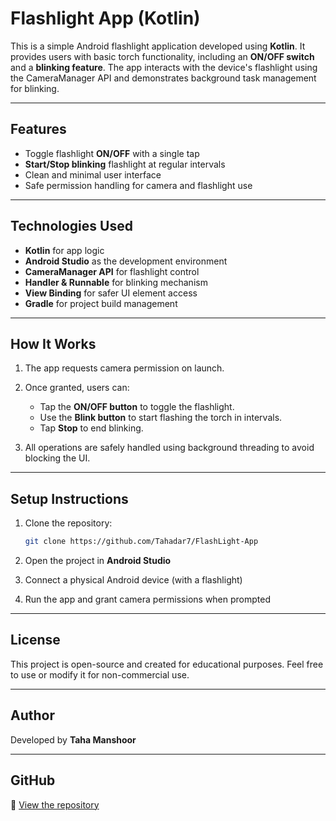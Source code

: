 # Flashlight App (Kotlin)

This is a simple Android flashlight application developed using **Kotlin**. It provides users with basic torch functionality, including an **ON/OFF switch** and a **blinking feature**. The app interacts with the device's flashlight using the CameraManager API and demonstrates background task management for blinking.

---

## Features

* Toggle flashlight **ON/OFF** with a single tap
* **Start/Stop blinking** flashlight at regular intervals
* Clean and minimal user interface
* Safe permission handling for camera and flashlight use

---

## Technologies Used

* **Kotlin** for app logic
* **Android Studio** as the development environment
* **CameraManager API** for flashlight control
* **Handler & Runnable** for blinking mechanism
* **View Binding** for safer UI element access
* **Gradle** for project build management

---

## How It Works

1. The app requests camera permission on launch.
2. Once granted, users can:

   * Tap the **ON/OFF button** to toggle the flashlight.
   * Use the **Blink button** to start flashing the torch in intervals.
   * Tap **Stop** to end blinking.
3. All operations are safely handled using background threading to avoid blocking the UI.

---

## Setup Instructions

1. Clone the repository:

   ```bash
   git clone https://github.com/Tahadar7/FlashLight-App
   ```
2. Open the project in **Android Studio**
3. Connect a physical Android device (with a flashlight)
4. Run the app and grant camera permissions when prompted

---


## License

This project is open-source and created for educational purposes. Feel free to use or modify it for non-commercial use.

---

## Author

Developed by **Taha Manshoor**

---

## GitHub

🔗 [View the repository](https://github.com/Tahadar7/FlashLight-App)